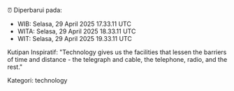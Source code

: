 ⏰ Diperbarui pada:
- WIB: Selasa, 29 April 2025 17.33.11 UTC
- WITA: Selasa, 29 April 2025 18.33.11 UTC
- WIT: Selasa, 29 April 2025 19.33.11 UTC

Kutipan Inspiratif:
"Technology gives us the facilities that lessen the barriers of time and distance - the telegraph and cable, the telephone, radio, and the rest."


Kategori: technology

